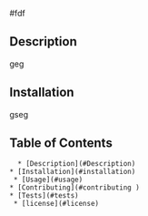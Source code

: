 

   #fdf

   ## Description 
   geg

   ## Installation 
   gseg
  ## Table of Contents
      * [Description](#Description)
    * [Installation](#installation)
     * [Usage](#usage) 
    * [Contributing](#contributing ) 
    * [Tests](#tests)
     * [license](#license)